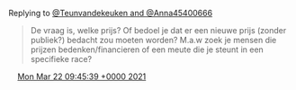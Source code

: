 Replying to [@Teunvandekeuken and @Anna45400666](https://twitter.com/@Teunvandekeuken/status/1373671725351776264)

> De vraag is, welke prijs? Of bedoel je dat er een nieuwe prijs \(zonder publiek?\) bedacht zou moeten worden? M\.a\.w zoek je mensen die prijzen bedenken/financieren of een meute die je steunt in een specifieke race?

<img src="../../media/tweet.ico" width="12" /> [Mon Mar 22 09:45:39 +0000 2021](https://twitter.com/DromerDenker/status/1373933886720315393)
